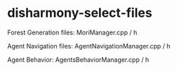 # disharmony-select-files

Forest Generation files:
MoriManager.cpp / h

Agent Navigation files:
AgentNavigationManager.cpp / h

Agent Behavior:
AgentsBehaviorManager.cpp / h
